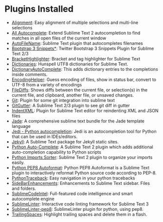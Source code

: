 # Plugins Installed

- [Alignment](https://github.com/wbond/sublime_alignment/issues): Easy alignment of multiple selections and multi-line selections
- [All Autocomplete](https://github.com/alienhard/SublimeAllAutocomplete): Extend Sublime Text 2 autocompletion to find matches in all open files of the current window
- [AutoFileName](https://github.com/BoundInCode/AutoFileName): Sublime Text plugin that autocompletes filenames
- [Bootstrap 3 Snippets*](https://github.com/JasonMortonNZ/bs3-sublime-plugin): Twitter Bootstrap 3 Snippets Plugin for Sublime Text 2/3
- [BracketHighlighter](https://github.com/facelessuser/BracketHighlighter): Bracket and tag highlighter for Sublime Text
- [Dictionaries](https://github.com/SublimeText/Dictionaries): Hunspell UTF8 dictionaries for Sublime Text.
- [Dictionary​Auto​Complete](https://github.com/Zinggi/DictionaryAutoComplete): This adds dictionary entries to the completions inside comments.
- [EncodingHelper](https://github.com/SublimeText/EncodingHelper): Guess encoding of files, show in status bar, convert to UTF-8 from a variety of encodings
- [FileDiffs](https://github.com/colinta/SublimeFileDiffs): Shows diffs between the current file, or selection(s) in the current file, and clipboard, another file, or unsaved changes.
- [Git](https://github.com/kemayo/sublime-text-git): Plugin for some git integration into sublime text
- [GitGutter](http://www.jisaacks.com/gitgutter): A Sublime Text 2/3 plugin to see git diff in gutter
- [IndentXML](https://github.com/alek-sys/sublimetext_indentxml): Plugin for Sublime Text editor for reindenting XML and JSON files
- [Jade](https://github.com/davidrios/jade-tmbundle): A comprehensive sublime text bundle for the Jade template language
- [Jedi - Python autocompletion](https://www.google.com/url?sa=t&rct=j&q=&esrc=s&source=web&cd=3&cad=rja&uact=8&ved=0CD0QFjAC&url=https%3A%2F%2Fgithub.com%2Fsrusskih%2FSublimeJEDI&ei=OmQpU8jnGtDZoATL_YCACA&usg=AFQjCNH9VcKDU09VibnW2RNLyCjrt9SyDA&sig2=LOg29BW0rRy5BHkoObgdeQ&bvm=bv.62922401,d.cGU): Jedi is an autocompletion tool for Python that can be used in IDEs/editors.
- [Jekyll](https://github.com/23maverick23/sublime-jekyll): A Sublime Text package for Jekyll static sites.
- [Python Auto-Complete](https://github.com/eliquious/Python-Auto-Complete): A Sublime Text 2 plugin which adds additional auto-completion capability to Python scripts
- [Python Imports Sorter](https://github.com/vi4m/sublime_python_imports): Sublime Text 2 plugin to organize your imports easily.
- [Python PEP8 Autoformat](https://bitbucket.org/StephaneBunel/pythonpep8autoformat): Python PEP8 Autoformat is a Sublime Text plugin to interactively reformat Python source code according to PEP-8.
- [PythonTraceback](https://github.com/kedder/sublime-python-traceback): Easy navigation in your python tracebacks
- [SideBarEnhancements](https://github.com/titoBouzout/SideBarEnhancements): Enhancements to Sublime Text sidebar. Files and folders.
- [SublimeCodeIntel](http://sublimecodeintel.github.io/SublimeCodeIntel/): Full-featured code intelligence and smart autocomplete engine
- [SublimeLinter](http://sublimelinter.readthedocs.org/): Interactive code linting framework for Sublime Text 3
- [SublimeLinter-pep8](https://github.com/SublimeLinter/SublimeLinter-pep8): SublimeLinter plugin for python, using pep8.
- [TrailingSpaces](https://github.com/SublimeText/TrailingSpaces): Highlight trailing spaces and delete them in a flash.